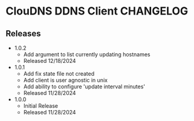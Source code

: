 # ClouDNS DDNS Client CHANGELOG

## Releases

- 1.0.2
  - Add argument to list currently updating hostnames
  - Released 12/18/2024
- 1.0.1
  - Add fix state file not created
  - Add client is user agnostic in unix
  - Add ability to configure 'update interval minutes'
  - Released 11/28/2024
- 1.0.0
  - Initial Release
  - Released 11/28/2024